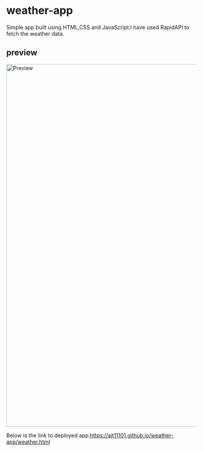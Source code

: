 # weather-app
Simple app built using HTML,CSS and JavaScript.I have used RapidAPI to fetch the weather data.

## preview


<img width="960" alt="Preview" src="https://github.com/ajt11101/weather-app/assets/124139353/49301aa7-a3e7-41e5-bc68-aab1240f944d">

Below is the link to deployed app:https://ajt11101.github.io/weather-app/weather.html
